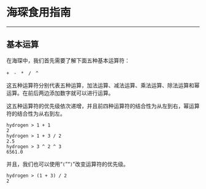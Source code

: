 # 海琛食用指南

---

## 基本运算

在海琛中，我们首先需要了解下面五种基本运算符：

```Hydrogen
+　-　*　/　^
```

这五种运算符分别代表五种运算，加法运算、减法运算、乘法运算、除法运算和幂运算。在前后两边添加数字就可以进行运算。

这五种运算符的优先级依次递增，并且前四种运算符的结合性为从左到右，幂运算符的结合性为从右到左。

```Hydrogen
hydrogen > 1 + 1
2
hydrogen > 1 + 3 / 2
2.5
hydrogen > 3 ^ 2 ^ 3
6561.0
```

并且，我们也可以使用“`(`”“`)`”改变运算符的优先级。

```Hydrogen
hydrogen > (1 + 3) / 2
2
```

